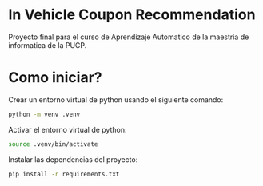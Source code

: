 # In Vehicle Coupon Recommendation

Proyecto final para el curso de Aprendizaje Automatico de la maestria de informatica de la PUCP.

# Como iniciar?

Crear un entorno virtual de python usando el siguiente comando:

```sh
python -m venv .venv
```

Activar el entorno virtual de python:

```sh
source .venv/bin/activate
```

Instalar las dependencias del proyecto:

```sh
pip install -r requirements.txt
```
